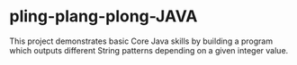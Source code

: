 # pling-plang-plong-JAVA
This project demonstrates basic Core Java skills by building a program which outputs different String patterns depending on a given integer value. 
